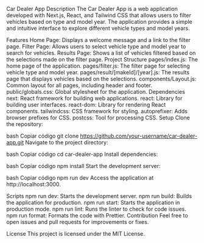 Car Dealer App
Description
The Car Dealer App is a web application developed with Next.js, React, and Tailwind CSS that allows users to filter vehicles based on type and model year. The application provides a simple and intuitive interface to explore different vehicle types and model years.

Features
Home Page: Displays a welcome message and a link to the filter page.
Filter Page: Allows users to select vehicle type and model year to search for vehicles.
Results Page: Shows a list of vehicles filtered based on the selections made on the filter page.
Project Structure
pages/index.js: The home page of the application.
pages/filter.js: The filter page for selecting vehicle type and model year.
pages/result/[makeId]/[year].js: The results page that displays vehicles based on the selections.
components/Layout.js: Common layout for all pages, including header and footer.
public/globals.css: Global stylesheet for the application.
Dependencies
next: React framework for building web applications.
react: Library for building user interfaces.
react-dom: Library for rendering React components.
tailwindcss: CSS framework for styling.
autoprefixer: Adds browser prefixes for CSS.
postcss: Tool for processing CSS.
Setup
Clone the repository:

bash
Copiar código
git clone https://github.com/your-username/car-dealer-app.git
Navigate to the project directory:

bash
Copiar código
cd car-dealer-app
Install dependencies:

bash
Copiar código
npm install
Start the development server:

bash
Copiar código
npm run dev
Access the application at http://localhost:3000.

Scripts
npm run dev: Starts the development server.
npm run build: Builds the application for production.
npm run start: Starts the application in production mode.
npm run lint: Runs the linter to check for code issues.
npm run format: Formats the code with Prettier.
Contribution
Feel free to open issues and pull requests for improvements or fixes.

License
This project is licensed under the MIT License.